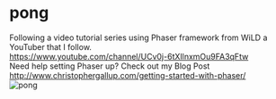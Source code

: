 # pong
Following a video tutorial series using Phaser framework from WiLD a YouTuber that I follow. <br>
https://www.youtube.com/channel/UCv0j-6tXIlnxmOu9FA3qFtw <br>
Need help setting Phaser up? Check out my Blog Post <br>
http://www.christophergallup.com/getting-started-with-phaser/ <br>
![pong](https://cloud.githubusercontent.com/assets/19313175/22814519/e736b5f4-ef19-11e6-8ebd-49f3d7f54324.PNG)
